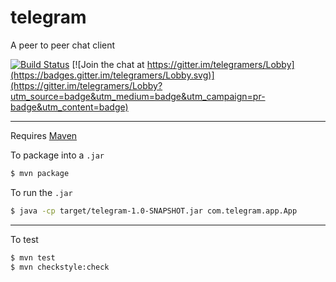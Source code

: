 # telegram
A peer to peer chat client

[![Build Status](https://travis-ci.org/zowiehi/telegram.svg?branch=master)](https://travis-ci.org/zowiehi/telegram) [![Join the chat at https://gitter.im/telegramers/Lobby](https://badges.gitter.im/telegramers/Lobby.svg)](https://gitter.im/telegramers/Lobby?utm_source=badge&utm_medium=badge&utm_campaign=pr-badge&utm_content=badge)

---

Requires [Maven](https://maven.apache.org/)

To package into a `.jar`
```bash
$ mvn package
```

To run the `.jar`
```bash
$ java -cp target/telegram-1.0-SNAPSHOT.jar com.telegram.app.App
```

---

To test
```bash
$ mvn test
$ mvn checkstyle:check
```
